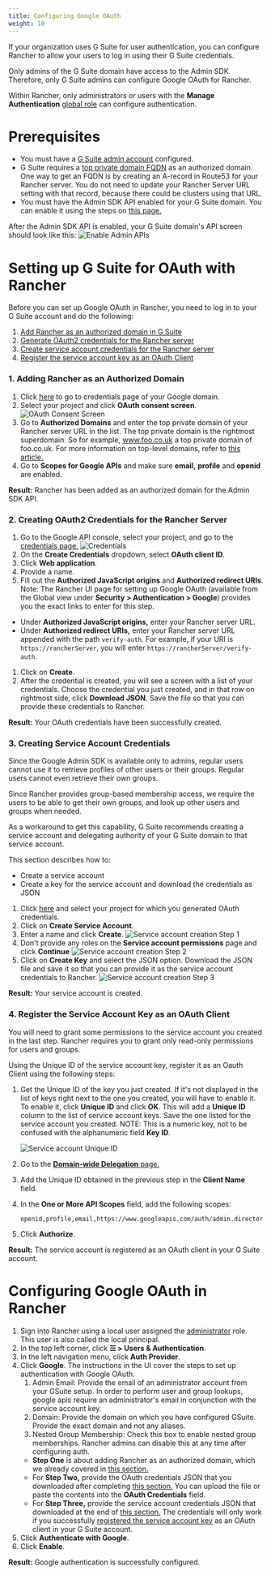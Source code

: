 ```yaml
---
title: Configuring Google OAuth
weight: 10
---
```


If your organization uses G Suite for user authentication, you can configure Rancher to allow your users to log in using their G Suite credentials.

Only admins of the G Suite domain have access to the Admin SDK. Therefore, only G Suite admins can configure Google OAuth for Rancher.

Within Rancher, only administrators or users with the **Manage Authentication** [global role]({{<baseurl>}}/rancher/v2.6/en/admin-settings/rbac/global-permissions/) can configure authentication.

# Prerequisites

- You must have a [G Suite admin account](https://admin.google.com) configured.
- G Suite requires a [top private domain FQDN](https://github.com/google/guava/wiki/InternetDomainNameExplained#public-suffixes-and-private-domains) as an authorized domain. One way to get an FQDN is by creating an A-record in Route53 for your Rancher server. You do not need to update your Rancher Server URL setting with that record, because there could be clusters using that URL.
- You must have the Admin SDK API enabled for your G Suite domain. You can enable it using the steps on [this page.](https://support.google.com/a/answer/60757?hl=en)

After the Admin SDK API is enabled, your G Suite domain's API screen should look like this:
![Enable Admin APIs]({{<baseurl>}}/img/rancher/Google-Enable-APIs-Screen.png)

# Setting up G Suite for OAuth with Rancher

Before you can set up Google OAuth in Rancher, you need to log in to your G Suite account and do the following:

1. [Add Rancher as an authorized domain in G Suite](#1-adding-rancher-as-an-authorized-domain)
1. [Generate OAuth2 credentials for the Rancher server](#2-creating-oauth2-credentials-for-the-rancher-server)
1. [Create service account credentials for the Rancher server](#3-creating-service-account-credentials)
1. [Register the service account key as an OAuth Client](#4-register-the-service-account-key-as-an-oauth-client)

### 1. Adding Rancher as an Authorized Domain

1. Click [here](https://console.developers.google.com/apis/credentials) to go to credentials page of your Google domain.
1. Select your project and click **OAuth consent screen**.
![OAuth Consent Screen]({{<baseurl>}}/img/rancher/Google-OAuth-consent-screen-tab.png)
1. Go to **Authorized Domains** and enter the top private domain of your Rancher server URL in the list. The top private domain is the rightmost superdomain. So for example, www.foo.co.uk a top private domain of foo.co.uk. For more information on top-level domains, refer to [this article.](https://github.com/google/guava/wiki/InternetDomainNameExplained#public-suffixes-and-private-domains)
1. Go to **Scopes for Google APIs** and make sure **email,** **profile** and **openid** are enabled.

**Result:** Rancher has been added as an authorized domain for the Admin SDK API.

### 2. Creating OAuth2 Credentials for the Rancher Server

1. Go to the Google API console, select your project, and go to the [credentials page.](https://console.developers.google.com/apis/credentials)
![Credentials]({{<baseurl>}}/img/rancher/Google-Credentials-tab.png)
1. On the **Create Credentials** dropdown, select **OAuth client ID**.
1. Click **Web application**.
1. Provide a name.
1. Fill out the **Authorized JavaScript origins** and **Authorized redirect URIs**. Note: The Rancher UI page for setting up Google OAuth (available from the Global view under **Security > Authentication > Google**) provides you the exact links to enter for this step.
 - Under **Authorized JavaScript origins,** enter your Rancher server URL.
 - Under **Authorized redirect URIs,** enter your Rancher server URL appended with the path `verify-auth`. For example, if your URI is `https://rancherServer`, you will enter `https://rancherServer/verify-auth`.
1. Click on **Create**.
1. After the credential is created, you will see a screen with a list of your credentials. Choose the credential you just created, and in that row on rightmost side, click **Download JSON**. Save the file so that you can provide these credentials to Rancher.

**Result:** Your OAuth credentials have been successfully created.

### 3. Creating Service Account Credentials
Since the Google Admin SDK is available only to admins, regular users cannot use it to retrieve profiles of other users or their groups. Regular users cannot even retrieve their own groups.

Since Rancher provides group-based membership access, we require the users to be able to get their own groups, and look up other users and groups when needed.

As a workaround to get this capability, G Suite recommends creating a service account and delegating authority of your G Suite domain to that service account.

This section describes how to:

- Create a service account
- Create a key for the service account and download the credentials as JSON

1. Click [here](https://console.developers.google.com/iam-admin/serviceaccounts) and select your project for which you generated OAuth credentials.
1. Click on **Create Service Account**.
1. Enter a name and click **Create**.
![Service account creation Step 1]({{<baseurl>}}/img/rancher/Google-svc-acc-step1.png)
1. Don't provide any roles on the **Service account permissions** page and click **Continue**
![Service account creation Step 2]({{<baseurl>}}/img/rancher/Google-svc-acc-step2.png)
1. Click on **Create Key** and select the JSON option. Download the JSON file and save it so that you can provide it as the service account credentials to Rancher.
![Service account creation Step 3]({{<baseurl>}}/img/rancher/Google-svc-acc-step3-key-creation.png)

**Result:** Your service account is created.

### 4. Register the Service Account Key as an OAuth Client

You will need to grant some permissions to the service account you created in the last step. Rancher requires you to grant only read-only permissions for users and groups.

Using the Unique ID of the service account key, register it as an Oauth Client using the following steps:

1. Get the Unique ID of the key you just created. If it's not displayed in the list of keys right next to the one you created, you will have to enable it. To enable it, click **Unique ID** and click **OK**. This will add a **Unique ID** column to the list of service account keys. Save the one listed for the service account you created. NOTE: This is a numeric key, not to be confused with the alphanumeric field **Key ID**.

	![Service account Unique ID]({{<baseurl>}}/img/rancher/Google-Select-UniqueID-column.png)
1. Go to the [**Domain-wide Delegation** page.](https://admin.google.com/ac/owl/domainwidedelegation)
1. Add the Unique ID obtained in the previous step in the **Client Name** field.
1. In the **One or More API Scopes** field, add the following scopes:
	```
	openid,profile,email,https://www.googleapis.com/auth/admin.directory.user.readonly,https://www.googleapis.com/auth/admin.directory.group.readonly
	```
1. Click **Authorize**.

**Result:** The service account is registered as an OAuth client in your G Suite account.

# Configuring Google OAuth in Rancher

1. Sign into Rancher using a local user assigned the [administrator]({{<baseurl>}}/rancher/v2.6/en/admin-settings/rbac/global-permissions) role. This user is also called the local principal.
1.	In the top left corner, click **☰ > Users & Authentication**.
1. In the left navigation menu, click **Auth Provider**.
1. Click **Google**. The instructions in the UI cover the steps to set up authentication with Google OAuth.
	1. Admin Email: Provide the email of an administrator account from your GSuite setup. In order to perform user and group lookups, google apis require an administrator's email in conjunction with the service account key.
	1. Domain: Provide the domain on which you have configured GSuite. Provide the exact domain and not any aliases.
	1. Nested Group Membership: Check this box to enable nested group memberships. Rancher admins can disable this at any time after configuring auth.
   - **Step One** is about adding Rancher as an authorized domain, which we already covered in [this section.](#1-adding-rancher-as-an-authorized-domain)
   - For **Step Two,** provide the OAuth credentials JSON that you downloaded after completing [this section.](#2-creating-oauth2-credentials-for-the-rancher-server) You can upload the file or paste the contents into the **OAuth Credentials** field.
   - For **Step Three,** provide the service account credentials JSON that downloaded at the end of [this section.](#3-creating-service-account-credentials) The credentials will only work if you successfully [registered the service account key](#4-register-the-service-account-key-as-an-oauth-client) as an OAuth client in your G Suite account.
1.	Click **Authenticate with Google**.
1.	Click **Enable**.

**Result:** Google authentication is successfully configured.
